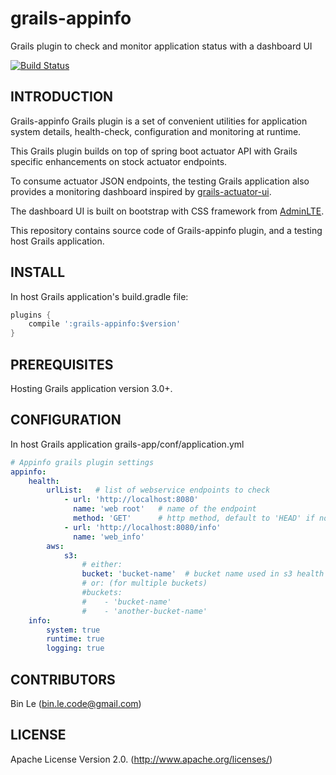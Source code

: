 # grails-appinfo
Grails plugin to check and monitor application status with a dashboard UI

[![Build Status](https://travis-ci.org/binlecode/grails-appinfo.svg?branch=master)](https://travis-ci.org/binlecode/grails-appinfo)
 
## INTRODUCTION 

Grails-appinfo Grails plugin is a set of convenient utilities for application 
system details, health-check, configuration and monitoring at runtime.

This Grails plugin builds on top of spring boot actuator API with Grails specific
enhancements on stock actuator endpoints. 

To consume actuator JSON endpoints, the testing Grails application also provides a monitoring
dashboard inspired by [grails-actuator-ui](https://github.com/dmahapatro/grails-actuator-ui).

The dashboard UI is built on bootstrap with CSS framework from [AdminLTE](https://adminlte.io/). 

This repository contains source code of Grails-appinfo plugin, and a testing host Grails application.

## INSTALL

In host Grails application's build.gradle file:

```groovy
plugins {
    compile ':grails-appinfo:$version'
}
```

## PREREQUISITES

Hosting Grails application version 3.0+.


## CONFIGURATION


In host Grails application grails-app/conf/application.yml

```yaml
# Appinfo grails plugin settings
appinfo:
    health:
        urlList:   # list of webservice endpoints to check
            - url: 'http://localhost:8080'
              name: 'web root'   # name of the endpoint
              method: 'GET'      # http method, default to 'HEAD' if not given
            - url: 'http://localhost:8080/info'
              name: 'web_info'
        aws:
            s3:
                # either:
                bucket: 'bucket-name'  # bucket name used in s3 health check
                # or: (for multiple buckets)
                #buckets:
                #    - 'bucket-name'
                #    - 'another-bucket-name'
    info:
        system: true
        runtime: true
        logging: true
```

## CONTRIBUTORS

Bin Le (bin.le.code@gmail.com)


## LICENSE

Apache License Version 2.0. (http://www.apache.org/licenses/)


